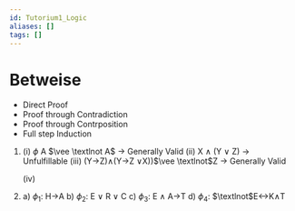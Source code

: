 ```yaml
---
id: Tutorium1_Logic
aliases: []
tags: []
---
```

# Betweise
- Direct Proof
- Proof through Contradiction
- Proof through Contrposition
- Full step Induction

1. 
    (i) $\phi$ A $\vee \textlnot A$  -> Generally Valid
    (ii) X $\wedge$ (Y $\vee$ Z) -> Unfulfillable
    (iii) (Y->Z)$\wedge$(Y->Z $\vee$X))$\vee \textlnot$Z -> Generally Valid

    (iv) 

2. 
    a) $\phi_1:$ H->A
    b) $\phi_2:$ E $\vee$ R $\vee$ C
    c) $\phi_3:$ E $\wedge$ A->T
    d) $\phi_4:$ $\textlnot$E<->K$\wedge$T

    
